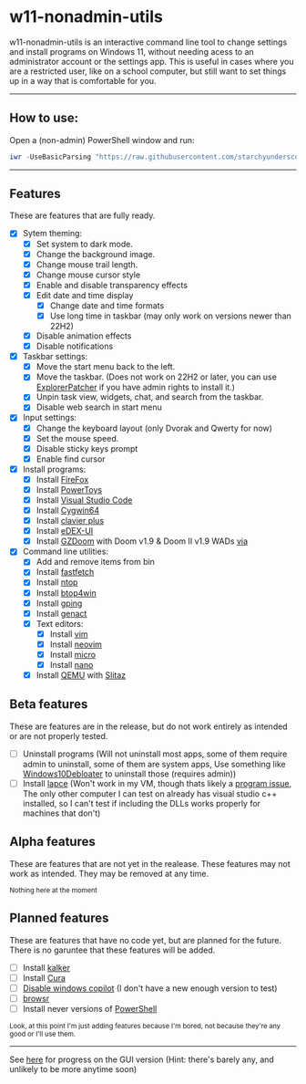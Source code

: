 # w11-nonadmin-utils

w11-nonadmin-utils is an interactive command line tool to change settings and install programs on Windows 11, without needing acess to an administrator account or the settings app. This is useful in cases where you are a restricted user, like on a school computer, but still want to set things up in a way that is comfortable for you.

---

## How to use:

Open a (non-admin) PowerShell window and run:

```PowerShell
iwr -UseBasicParsing "https://raw.githubusercontent.com/starchyunderscore/w11-nonadmin-utils/main/current/run.ps1" | iex
```

---

## Features

These are features that are fully ready.

- [x] Sytem theming:
  - [x] Set system to dark mode.
  - [x] Change the background image.
  - [x] Change mouse trail length.
  - [x] Change mouse cursor style
  - [x] Enable and disable transparency effects
  - [x] Edit date and time display
    - [x] Change date and time formats
    - [x] Use long time in taskbar (may only work on versions newer than 22H2)
  - [x] Disable animation effects
  - [x] Disable notifications

- [x] Taskbar settings:
  - [x] Move the start menu back to the left.
  - [x] Move the taskbar. (Does not work on 22H2 or later, you can use [ExplorerPatcher](https://github.com/valinet/ExplorerPatcher/releases) if you have admin rights to install it.)
  - [x] Unpin task view, widgets, chat, and search from the taskbar.
  - [x] Disable web search in start menu

- [x] Input settings:
  - [x] Change the keyboard layout (only Dvorak and Qwerty for now)
  - [x] Set the mouse speed.
  - [x] Disable sticky keys prompt
  - [x] Enable find cursor

- [x] Install programs:
  - [x] Install [FireFox](https://www.mozilla.org/en-US/firefox/new/)
  - [x] Install [PowerToys](https://github.com/microsoft/PowerToys)
  - [x] Install [Visual Studio Code](https://github.com/microsoft/vscode)
  - [x] Install [Cygwin64](https://www.cygwin.com/)
  - [x] Install [clavier plus](https://github.com/guilryder/clavier-plus)
  - [x] Install [eDEX-UI](https://github.com/GitSquared/edex-ui)
  - [x] Install [GZDoom](https://github.com/ZDoom/gzdoom) with Doom v1.9 & Doom II v1.9 WADs [via](https://archive.org/details/2020_03_22_DOOM)

- [x] Command line utilities:
  - [x] Add and remove items from bin
  - [x] Install [fastfetch](https://github.com/LinusDierheimer/fastfetch)
  - [x] Install [ntop](https://github.com/gsass1/NTop)
  - [x] Install [btop4win](https://github.com/aristocratos/btop4win)
  - [x] Install [gping](https://github.com/orf/gping)
  - [x] Install [genact](https://github.com/svenstaro/genact)
  - [x] Text editors:
    - [x] Install [vim](https://github.com/vim/vim)
    - [x] Install [neovim](https://github.com/neovim/neovim)
    - [x] Install [micro](https://github.com/zyedidia/micro)
    - [x] Install [nano](https://github.com/lhmouse/nano-win)
  - [x] Install [QEMU](https://www.qemu.org/) with [Slitaz](https://www.slitaz.org)

## Beta features

These are features are in the release, but do not work entirely as intended or are not properly tested.

- [ ] Uninstall programs (Will not uninstall most apps, some of them require admin to uninstall, some of them are system apps, Use something like [Windows10Debloater](https://github.com/Sycnex/Windows10Debloater) to uninstall those (requires admin))
- [ ] Install [lapce](https://github.com/lapce/lapce) (Won't work in my VM, though thats likely a [program issue](https://github.com/lapce/lapce/issues/2143), The only other computer I can test on already has visual studio c++ installed, so I can't test if including the DLLs works properly for machines that don't)

## Alpha features

These are features that are not yet in the realease. These features may not work as intended. They may be removed at any time.

<sup>Nothing here at the moment</sup>

## Planned features

These are features that have no code yet, but are planned for the future. There is no garuntee that these features will be added.

- [ ] Install [kalker](https://github.com/PaddiM8/kalker)
- [ ] Install [Cura](https://github.com/Ultimaker/Cura/)
- [ ] [Disable windows copilot](https://allthings.how/how-to-disable-copilot-on-windows-11/) (I don't have a new enough version to test)
- [ ] [browsr](https://github.com/juftin/browsr)
- [ ] Install never versions of [PowerShell](https://github.com/PowerShell/PowerShell)

<sup>Look, at this point I'm just adding features because I'm bored, not because they're any good or I'll use them.</sup>

---

See [here](https://github.com/starchyunderscore/w11-nonadmin-utils/blob/main/current/GUI-setup.ps1) for progress on the GUI version (Hint: there's barely any, and unlikely to be more anytime soon)
